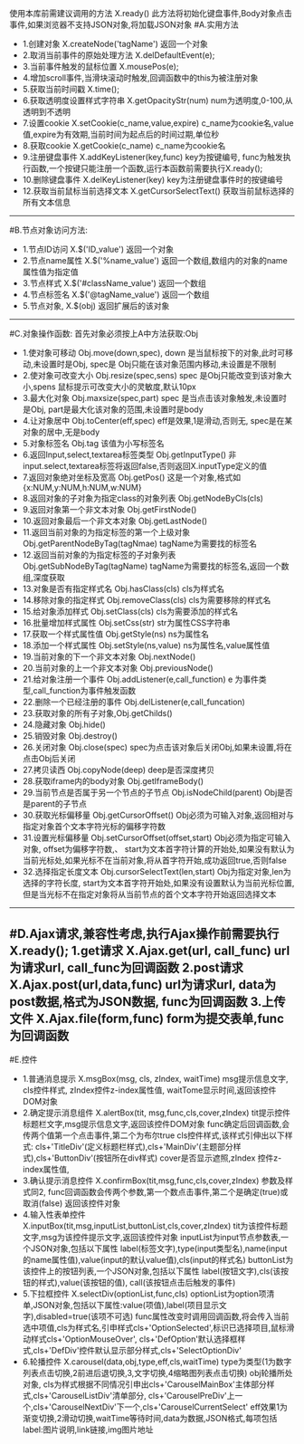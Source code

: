使用本库前需建议调用的方法
X.ready() 此方法将初始化键盘事件,Body对象点击事件,如果浏览器不支持JSON对象,将加载JSON对象
#A.实用方法
  * 1.创建对象 X.createNode('tagName') 返回一个对象
  * 2.取消当前事件的原始处理方法 X.delDefaultEvent(e);
  * 3.当前事件触发的鼠标位置 X.mousePos(e);
  * 4.增加scroll事件,当滑块滚动时触发,回调函数中的this为被注册对象
  * 5.获取当前时间戳 X.time();
  * 6.获取透明度设置样式字符串 X.getOpacityStr(num) num为透明度,0-100,从透明到不透明
  * 7.设置cookie X.setCookie(c_name,value,expire) c_name为cookie名,value值,expire为有效期,当前时间为起点后的时间过期,单位秒
  * 8.获取cookie X.getCookie(c_name) c_name为cookie名
  * 9.注册键盘事件 X.addKeyListener(key,func) key为按键编号, func为触发执行函数,一个按键只能注册一个函数,运行本函数前需要执行X.ready();
  * 10.删除键盘事件 X.delKeyListener(key) key为注册键盘事件时的按键编号
  * 12.获取当前鼠标当前选择文本 X.getCursorSelectText() 获取当前鼠标选择的所有文本信息

--------------------------------------------------------------
#B.节点对象访问方法:
  * 1.节点ID访问 X.$('ID_value') 返回一个对象
  * 2.节点name属性 X.$('%name_value') 返回一个数组,数组内的对象的name属性值为指定值
  * 3.节点样式 X.$('#className_value') 返回一个数组
  * 4.节点标签名 X.$('@tagName_value') 返回一个数组
  * 5.节点对象, X.$(obj) 返回扩展后的该对象
----------------------------------------------------------------
#C.对象操作函数:
首先对象必须按上A中方法获取:Obj
  * 1.使对象可移动 Obj.move(down,spec), down 是当鼠标按下的对象,此时可移动,未设置时是Obj, spec是 Obj只能在该对象范围内移动,未设置是不限制
  * 2.使对象可改变大小 Obj.resize(spec,sens) spec 是Obj只能改变到该对象大小,spens 鼠标提示可改变大小的灵敏度,默认10px
  * 3.最大化对象 Obj.maxsize(spec,part) spec 是当点击该对象触发,未设置时是Obj, part是最大化该对象的范围,未设置时是body
  * 4.让对象居中 Obj.toCenter(eff,spec) eff是效果,1是滑动,否则无, spec是在某对象的居中,无是body
  * 5.对象标签名 Obj.tag 该值为小写标签名
  * 6.返回Input,select,textarea标签类型 Obj.getInputType() 非input.select,textarea标签将返回false,否则返回X.inputType定义的值
  * 7.返回对象绝对坐标及宽高 Obj.getPos() 这是一个对象,格式如{x:NUM,y:NUM,h:NUM,w:NUM}
  * 8.返回对象的子对象为指定class的对象列表 Obj.getNodeByCls(cls)
  * 9.返回对象第一个非文本对象 Obj.getFirstNode()
  * 10.返回对象最后一个非文本对象 Obj.getLastNode()
  * 11.返回当前对象的为指定标签的第一个上级对象 Obj.getParentNodeByTag(tagNmae) tagName为需要找的标签名
  * 12.返回当前对象的为指定标签的子对象列表 Obj.getSubNodeByTag(tagName) tagName为需要找的标签名,返回一个数组,深度获取
  * 13.对象是否有指定样式名 Obj.hasClass(cls) cls为样式名
  * 14.移除对象的指定样式 Obj.removeClass(cls) cls为需要移除的样式名
  * 15.给对象添加样式 Obj.setClass(cls) cls为需要添加的样式名
  * 16.批量增加样式属性 Obj.setCss(str) str为属性CSS字符串
  * 17.获取一个样式属性值 Obj.getStyle(ns) ns为属性名
  * 18.添加一个样式属性 Obj.setStyle(ns,value) ns为属性名,value属性值
  * 19.当前对象的下一个非文本对象 Obj.nextNode()
  * 20.当前对象的上一个非文本对象 Obj.previousNode()
  * 21.给对象注册一个事件 Obj.addListener(e,call_function) e 为事件类型,call_function为事件触发函数
  * 22.删除一个已经注册的事件 Obj.delListener(e,call_funcation)
  * 23.获取对象的所有子对象,Obj.getChilds()
  * 24.隐藏对象 Obj.hide()
  * 25.销毁对象 Obj.destroy()
  * 26.关闭对象 Obj.close(spec) spec为点击该对象后关闭Obj,如果未设置,将在点击Obj后关闭
  * 27.拷贝读西 Obj.copyNode(deep) deep是否深度拷贝
  * 28.获取iframe内的body对象 Obj.getIframeBody()
  * 29.当前节点是否属于另一个节点的子节点 Obj.isNodeChild(parent) Obj是否是parent的子节点
  * 30.获取光标偏移量 Obj.getCursorOffset() Obj必须为可输入对象,返回相对与指定对象首个文本字符光标的偏移字符数
  * 31.设置光标偏移量 Obj.setCursorOffset(offset,start) Obj必须为指定可输入对象, offset为偏移字符数,、
start为文本首字符计算的开始处,如果没有默认为当前光标处,如果光标不在当前对象,将从首字符开始,成功返回true,否则false
  * 32.选择指定长度文本 Obj.cursorSelectText(len,start) Obj为指定对象,len为选择的字符长度,
start为文本首字符开始处,如果没有设置默认为当前光标位置,但是当光标不在指定对象将从当前节点的首个文本字符开始返回选择文本
----------------------------------------------------------------------------------------------------
#D.Ajax请求,兼容性考虑,执行Ajax操作前需要执行X.ready();
1.get请求 X.Ajax.get(url, call_func) url为请求url, call_func为回调函数
2.post请求 X.Ajax.post(url,data,func) url为请求url, data为post数据,格式为JSON数据, func为回调函数
3.上传文件 X.Ajax.file(form,func) form为提交表单,func为回调函数
---------------------------------------------------------------------------------------------------------------------
#E.控件
  * 1.普通消息提示 X.msgBox(msg, cls, zIndex, waitTime) msg提示信息文字, cls控件样式, zIndex控件z-index属性值, waitTome显示时间,返回该控件DOM对象
  * 2.确定提示消息组件 X.alertBox(tit, msg,func,cls,cover,zIndex) tit提示控件标题栏文字,msg提示信息文字,返回该控件DOM对象
func确定后回调函数,会传两个值第一个点击事件,第二个为布尔true
cls控件样式,该样式引伸出以下样式: cls+'TitleDiv'(定义标题栏样式),cls+'MainDiv'(主题部分样式),cls+'ButtonDiv'(按钮所在div样式)
cover是否显示遮照,zIndex 控件z-index属性值,
  * 3.确认提示消息控件 X.confirmBox(tit,msg,func,cls,cover,zIndex) 参数及样式同2, func回调函数会传两个参数,第一个数点击事件,第二个是确定(true)或取消(false)
返回该控件对象
  * 4.输入性表单控件 X.inputBox(tit,msg,inputList,buttonList,cls,cover,zIndex) tit为该控件标题文字,msg为该控件提示文字,返回该控件对象
inputList为input节点参数表,一个JSON对象,包括以下属性
label(标签文字),type(input类型名),name(input的name属性值),value(input的默认value值),cls(input的样式名)
buttonList为该控件上的按钮列表,一个JSON对象,包括以下属性
label(按钮文字),cls(该按钮的样式),value(该按钮的值), call(该按钮点击后触发的事件)
  * 5.下拉框控件 X.selectDiv(optionList,func,cls) optionList为option项清单,JSON对象,包括以下属性:value(项值),label(项目显示文字),disabled=true(该项不可选)
func属性改变时调用回调函数,将会传入当前选中项值,cls为样式名,引申样式cls+'OptionSelected',标识已选择项目,鼠标滑动样式cls+'OptionMouseOver',
cls+'DefOption'默认选择框样式,cls+'DefDiv'控件默认显示部分样式,cls+'SelectOptionDiv'
  * 6.轮播控件 X.carousel(data,obj,type,eff,cls,waitTime) type为类型(1为数字列表点击切换,2前进后退切换,3,文字切换,4缩略图列表点击切换) obj轮播所处对象,
cls为样式根据不同情况引申出cls+'CarouselMainBox'主体部分样式,cls+'CarouselListDiv'清单部分,
cls+'CarouselPreDiv'上一个,cls+'CarouselNextDiv'下一个,cls+'CarouselCurrentSelect'
eff效果1为渐变切换,2滑动切换,waitTime等待时间,data为数据,JSON格式,每项包括label:图片说明,link链接,img图片地址

